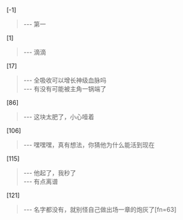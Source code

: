 
[-1] 
>--- 第一<br>

[1] 
>--- 滴滴<br>

[17] 
>--- 全吸收可以增长神级血脉吗<br>
>--- 有没有可能被主角一锅端了<br>

[86] 
>--- 这块太肥了，小心噎着<br>

[106] 
>--- 嘿嘿嘿，真有想法，你猜他为什么能活到现在<br>

[115] 
>--- 他起了，我秒了<br>
>--- 有点离谱<br>

[121] 
>--- 名字都没有，就别怪自己做出场一章的炮灰了[fn=63]<br>
